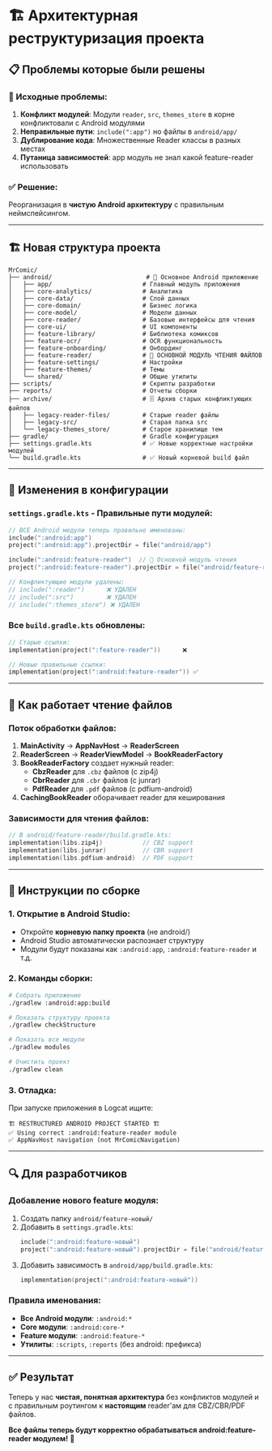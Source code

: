# 🏗️ Архитектурная реструктуризация проекта

## 📋 Проблемы которые были решены

### 🚨 Исходные проблемы:
1. **Конфликт модулей**: Модули `reader`, `src`, `themes_store` в корне конфликтовали с Android модулями
2. **Неправильные пути**: `include(":app")` но файлы в `android/app/`
3. **Дублирование кода**: Множественные Reader классы в разных местах
4. **Путаница зависимостей**: app модуль не знал какой feature-reader использовать

### ✅ Решение:
Реорганизация в **чистую Android архитектуру** с правильным неймспейсингом.

---

## 🏗️ Новая структура проекта

```
MrComic/
├── android/                          # 🎯 Основное Android приложение
│   ├── app/                         # Главный модуль приложения 
│   ├── core-analytics/              # Аналитика
│   ├── core-data/                   # Слой данных
│   ├── core-domain/                 # Бизнес логика
│   ├── core-model/                  # Модели данных
│   ├── core-reader/                 # Базовые интерфейсы для чтения
│   ├── core-ui/                     # UI компоненты
│   ├── feature-library/             # Библиотека комиксов
│   ├── feature-ocr/                 # OCR функциональность
│   ├── feature-onboarding/          # Онбординг
│   ├── feature-reader/              # 📖 ОСНОВНОЙ МОДУЛЬ ЧТЕНИЯ ФАЙЛОВ
│   ├── feature-settings/            # Настройки
│   ├── feature-themes/              # Темы
│   └── shared/                      # Общие утилиты
├── scripts/                         # Скрипты разработки
├── reports/                         # Отчеты сборки
├── archive/                         # 🗄️ Архив старых конфликтующих файлов
│   ├── legacy-reader-files/         # Старые reader файлы
│   ├── legacy-src/                  # Старая папка src
│   └── legacy-themes_store/         # Старое хранилище тем
├── gradle/                          # Gradle конфигурация
├── settings.gradle.kts              # ✅ Новые корректные настройки модулей
└── build.gradle.kts                 # ✅ Новый корневой build файл
```

---

## 🔧 Изменения в конфигурации

### `settings.gradle.kts` - Правильные пути модулей:
```kotlin
// ВСЕ Android модули теперь правильно именованы:
include(":android:app")
project(":android:app").projectDir = file("android/app")

include(":android:feature-reader")  // 📖 Основной модуль чтения
project(":android:feature-reader").projectDir = file("android/feature-reader")

// Конфликтующие модули удалены:
// include(":reader")      ❌ УДАЛЕН
// include(":src")         ❌ УДАЛЕН
// include(":themes_store") ❌ УДАЛЕН
```

### Все `build.gradle.kts` обновлены:
```kotlin
// Старые ссылки:
implementation(project(":feature-reader"))      ❌

// Новые правильные ссылки:  
implementation(project(":android:feature-reader")) ✅
```

---

## 📖 Как работает чтение файлов

### Поток обработки файлов:
1. **MainActivity** → **AppNavHost** → **ReaderScreen**
2. **ReaderScreen** → **ReaderViewModel** → **BookReaderFactory**
3. **BookReaderFactory** создает нужный reader:
   - **CbzReader** для `.cbz` файлов (с zip4j)
   - **CbrReader** для `.cbr` файлов (с junrar)  
   - **PdfReader** для `.pdf` файлов (с pdfium-android)
4. **CachingBookReader** оборачивает reader для кеширования

### Зависимости для чтения файлов:
```kotlin
// В android/feature-reader/build.gradle.kts:
implementation(libs.zip4j)           // CBZ support
implementation(libs.junrar)          // CBR support  
implementation(libs.pdfium-android)  // PDF support
```

---

## 🚀 Инструкции по сборке

### 1. Открытие в Android Studio:
- Откройте **корневую папку проекта** (не android/)
- Android Studio автоматически распознает структуру
- Модули будут показаны как `:android:app`, `:android:feature-reader` и т.д.

### 2. Команды сборки:
```bash
# Собрать приложение
./gradlew :android:app:build

# Показать структуру проекта  
./gradlew checkStructure

# Показать все модули
./gradlew modules

# Очистить проект
./gradlew clean
```

### 3. Отладка:
При запуске приложения в Logcat ищите:
```
🏗️ RESTRUCTURED ANDROID PROJECT STARTED 🏗️
✅ Using correct :android:feature-reader module
✅ AppNavHost navigation (not MrComicNavigation)
```

---

## 🔍 Для разработчиков

### Добавление нового feature модуля:
1. Создать папку `android/feature-новый/`
2. Добавить в `settings.gradle.kts`:
   ```kotlin
   include(":android:feature-новый")
   project(":android:feature-новый").projectDir = file("android/feature-новый")
   ```
3. Добавить зависимость в `android/app/build.gradle.kts`:
   ```kotlin
   implementation(project(":android:feature-новый"))
   ```

### Правила именования:
- **Все Android модули**: `:android:*`
- **Core модули**: `:android:core-*`
- **Feature модули**: `:android:feature-*`
- **Утилиты**: `:scripts`, `:reports` (без android: префикса)

---

## ✅ Результат

Теперь у нас **чистая, понятная архитектура** без конфликтов модулей и с правильным роутингом к **настоящим** reader'ам для CBZ/CBR/PDF файлов.

**Все файлы теперь будут корректно обрабатываться android:feature-reader модулем!** 🎉